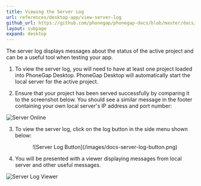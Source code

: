 ```yaml
---
title: Viewing the Server Log
url: references/desktop-app/view-server-log
github_url: https://github.com/phonegap/phonegap-docs/blob/master/docs/3-references/desktop-app/9-view-server-log.html.md
layout: subpage
expand: desktop
---
```


The server log displays messages about the status of the active project and can be a useful tool when testing your app.

1. To view the server log, you will need to have at least one project loaded into PhoneGap Desktop. PhoneGap Desktop will
automatically start the local server for the active project.

2. Ensure that your project has been served successfully by comparing it to the screenshot below. You should see a similar message in the
footer containing your own local server's IP address and port number:

  ![Server Online](/images/docs-server-status-online.png)

3. To view the server log, click on the log button in the side menu shown below:

   <div align="center">![Server Log Button](/images/docs-server-log-button.png)</div>

4. You will be presented with a viewer displaying messages from local server and other useful messages.

 ![Server Log Viewer](/images/docs-server-log-window.png)
